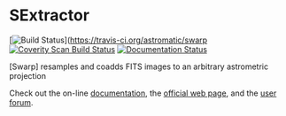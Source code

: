 # SExtractor

[![Build Status](https://travis-ci.org/astromatic/swarp.svg?branch=master)](https://travis-ci.org/astromatic/swarp
[![Coverity Scan Build Status](https://scan.coverity.com/projects/swarp/badge.svg)](https://scan.coverity.com/projects/swarp "Coverity Badge")
[![Documentation Status](https://readthedocs.org/projects/swarp/badge/?version=latest)](http://swarp.readthedocs.io/en/latest/?badge=latest)

[Swarp] resamples and coadds FITS images to an arbitrary astrometric projection

Check out the on-line [documentation], the [official web page], and the [user forum].

[SExtractor]: http://astromatic.net/software/swarp
[documentation]: http://swarp.readthedocs.org
[official web page]: http://astromatic.net/software/swarp
[user forum]: http://astromatic.net/forum/forumdisplay.php?fid=5

